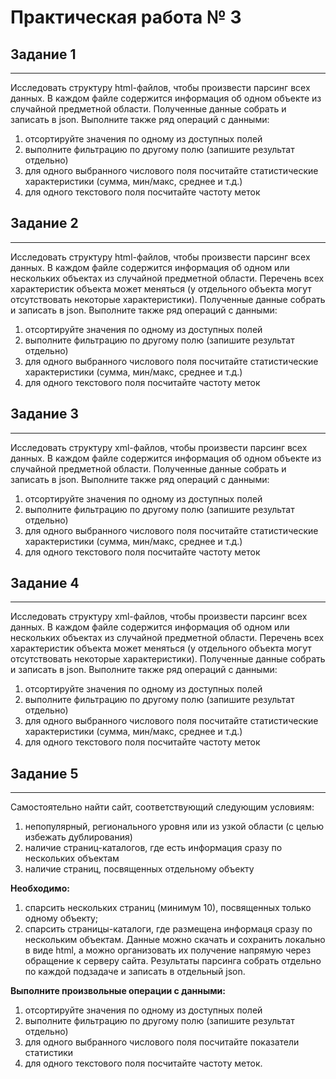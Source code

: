# Практическая работа № 3

## Задание 1

---

Исследовать структуру html-файлов, чтобы произвести парсинг всех данных. В каждом файле содержится информация об одном объекте из случайной предметной области. Полученные данные собрать и записать в json. Выполните также ряд операций с данными:  
1. отсортируйте значения по одному из доступных полей
2. выполните фильтрацию по другому полю (запишите результат отдельно)
3. для одного выбранного числового поля посчитайте статистические характеристики (сумма, мин/макс, среднее и т.д.)
4. для одного текстового поля посчитайте частоту меток
 
## Задание 2

---

Исследовать структуру html-файлов, чтобы произвести парсинг всех данных. В каждом файле содержится информация об одном или нескольких объектах из случайной предметной области. Перечень всех характеристик объекта может меняться (у отдельного объекта могут отсутствовать некоторые характеристики). Полученные данные собрать и записать в json. Выполните также ряд операций с данными:
1. отсортируйте значения по одному из доступных полей
2. выполните фильтрацию по другому полю (запишите результат отдельно)
3. для одного выбранного числового поля посчитайте статистические характеристики (сумма, мин/макс, среднее и т.д.)
4. для одного текстового поля посчитайте частоту меток

 
## Задание 3

---

Исследовать структуру xml-файлов, чтобы произвести парсинг всех данных. В каждом файле содержится информация об одном объекте из случайной предметной области. Полученные данные собрать и записать в json. Выполните также ряд операций с данными:
1. отсортируйте значения по одному из доступных полей
2. выполните фильтрацию по другому полю (запишите результат отдельно)
3. для одного выбранного числового поля посчитайте статистические характеристики (сумма, мин/макс, среднее и т.д.)
4. для одного текстового поля посчитайте частоту меток
 
## Задание 4

---

Исследовать структуру xml-файлов, чтобы произвести парсинг всех данных. В каждом файле содержится информация об одном или нескольких объектах из случайной предметной области. Перечень всех характеристик объекта может меняться (у отдельного объекта могут отсутствовать некоторые характеристики). Полученные данные собрать и записать в json. Выполните также ряд операций с данными:
  
1. отсортируйте значения по одному из доступных полей
2. выполните фильтрацию по другому полю (запишите результат отдельно)
3. для одного выбранного числового поля посчитайте статистические характеристики (сумма, мин/макс, среднее и т.д.)
4. для одного текстового поля посчитайте частоту меток

 
## Задание 5

--- 

Самостоятельно найти сайт, соответствующий следующим условиям:
1. непопулярный, регионального уровня или из узкой области (с целью избежать дублирования)
2. наличие страниц-каталогов, где есть информация сразу по нескольких объектам
3. наличие страниц, посвященных отдельному объекту

**Необходимо:**  
1. спарсить нескольких страниц (минимум 10), посвященных только одному объекту;
2. спарсить страницы-каталоги, где размещена информаця сразу по нескольким объектам.
Данные можно скачать и сохранить локально в виде html, а можно организовать их получение напрямую через обращение к серверу сайта.
Результаты парсинга собрать отдельно по каждой подзадаче и записать в отдельный json.

**Выполните произвольные операции с данными:**  
1. отсортируйте значения по одному из доступных полей
2. выполните фильтрацию по другому полю (запишите результат отдельно)
3. для одного выбранного числового поля посчитайте показатели статистики
4. для одного текстового поля посчитайте частоту меток.